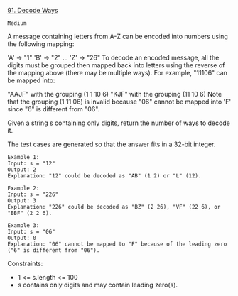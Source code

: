 [91. Decode Ways](https://leetcode.com/problems/decode-ways/)

`Medium`


A message containing letters from A-Z can be encoded into numbers using the following mapping:

'A' -> "1"
'B' -> "2"
...
'Z' -> "26"
To decode an encoded message, all the digits must be grouped then mapped back into letters using the reverse of the mapping above (there may be multiple ways). For example, "11106" can be mapped into:

"AAJF" with the grouping (1 1 10 6)
"KJF" with the grouping (11 10 6)
Note that the grouping (1 11 06) is invalid because "06" cannot be mapped into 'F' since "6" is different from "06".

Given a string s containing only digits, return the number of ways to decode it.

The test cases are generated so that the answer fits in a 32-bit integer.

```
Example 1:
Input: s = "12"
Output: 2
Explanation: "12" could be decoded as "AB" (1 2) or "L" (12).

Example 2:
Input: s = "226"
Output: 3
Explanation: "226" could be decoded as "BZ" (2 26), "VF" (22 6), or "BBF" (2 2 6).

Example 3:
Input: s = "06"
Output: 0
Explanation: "06" cannot be mapped to "F" because of the leading zero ("6" is different from "06").
```

Constraints:

- 1 <= s.length <= 100
- s contains only digits and may contain leading zero(s).